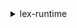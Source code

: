<details><summary>lex-runtime</summary><blockquote>

- **<details><summary>delete-session</summary><blockquote>**

  * --bot-name
  * --bot-alias
  * --user-id
  * --cli-input-json
  * --cli-input-yaml
  * --generate-cli-skeleton


- **<details><summary>get-session</summary><blockquote>**

  * --bot-name
  * --bot-alias
  * --user-id
  * --checkpoint-label-filter
  * --cli-input-json
  * --cli-input-yaml
  * --generate-cli-skeleton


- **<details><summary>help</summary><blockquote>**

  * 


- **<details><summary>post-content</summary><blockquote>**

  * --bot-name
  * --bot-alias
  * --user-id
  * --session-attributes
  * --request-attributes
  * --content-type
  * --accept
  * --input-stream
  * --active-contexts


- **<details><summary>post-text</summary><blockquote>**

  * --bot-name
  * --bot-alias
  * --user-id
  * --session-attributes
  * --request-attributes
  * --input-text
  * --active-contexts
  * --cli-input-json
  * --cli-input-yaml
  * --generate-cli-skeleton


- **<details><summary>put-session</summary><blockquote>**

  * --bot-name
  * --bot-alias
  * --user-id
  * --session-attributes
  * --dialog-action
  * --recent-intent-summary-view
  * --accept
  * --active-contexts


</blockquote></details>
</blockquote></details>
</blockquote></details>
</blockquote></details>
</blockquote></details>
</blockquote></details>
</blockquote></details>
